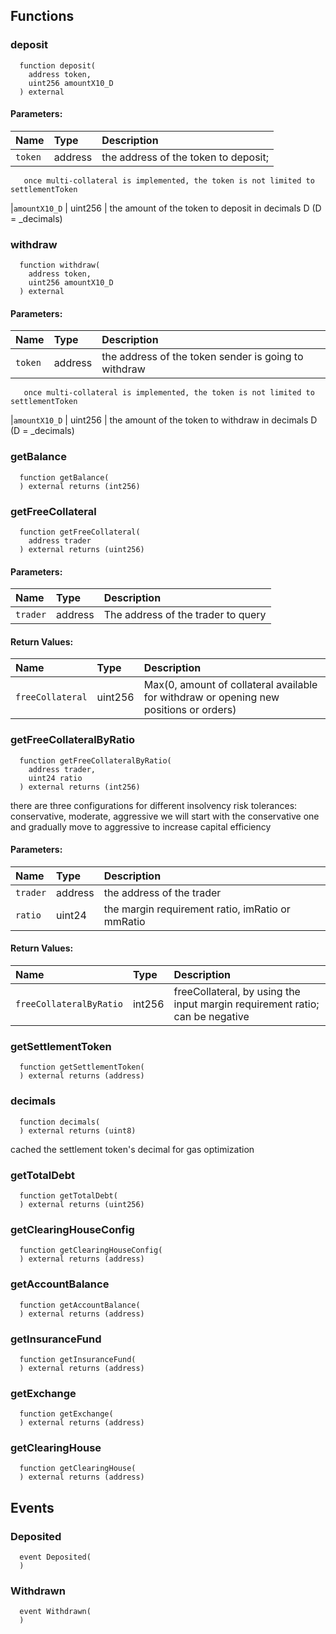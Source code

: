 
## Functions
### deposit
```solidity
  function deposit(
    address token,
    uint256 amountX10_D
  ) external
```


#### Parameters:
| Name                           | Type          | Description                                                                  |
| :----------------------------- | :------------ | :--------------------------------------------------------------------------- |
|`token` | address | the address of the token to deposit;
       once multi-collateral is implemented, the token is not limited to settlementToken
|`amountX10_D` | uint256 | the amount of the token to deposit in decimals D (D = _decimals)

### withdraw
```solidity
  function withdraw(
    address token,
    uint256 amountX10_D
  ) external
```


#### Parameters:
| Name                           | Type          | Description                                                                  |
| :----------------------------- | :------------ | :--------------------------------------------------------------------------- |
|`token` | address | the address of the token sender is going to withdraw
       once multi-collateral is implemented, the token is not limited to settlementToken
|`amountX10_D` | uint256 | the amount of the token to withdraw in decimals D (D = _decimals)

### getBalance
```solidity
  function getBalance(
  ) external returns (int256)
```




### getFreeCollateral
```solidity
  function getFreeCollateral(
    address trader
  ) external returns (uint256)
```


#### Parameters:
| Name                           | Type          | Description                                                                  |
| :----------------------------- | :------------ | :--------------------------------------------------------------------------- |
|`trader` | address | The address of the trader to query

#### Return Values:
| Name                           | Type          | Description                                                                  |
| :----------------------------- | :------------ | :--------------------------------------------------------------------------- |
|`freeCollateral` | uint256 | Max(0, amount of collateral available for withdraw or opening new positions or orders)
### getFreeCollateralByRatio
```solidity
  function getFreeCollateralByRatio(
    address trader,
    uint24 ratio
  ) external returns (int256)
```

there are three configurations for different insolvency risk tolerances: conservative, moderate, aggressive
     we will start with the conservative one and gradually move to aggressive to increase capital efficiency

#### Parameters:
| Name                           | Type          | Description                                                                  |
| :----------------------------- | :------------ | :--------------------------------------------------------------------------- |
|`trader` | address | the address of the trader
|`ratio` | uint24 | the margin requirement ratio, imRatio or mmRatio

#### Return Values:
| Name                           | Type          | Description                                                                  |
| :----------------------------- | :------------ | :--------------------------------------------------------------------------- |
|`freeCollateralByRatio` | int256 | freeCollateral, by using the input margin requirement ratio; can be negative
### getSettlementToken
```solidity
  function getSettlementToken(
  ) external returns (address)
```




### decimals
```solidity
  function decimals(
  ) external returns (uint8)
```

cached the settlement token's decimal for gas optimization


### getTotalDebt
```solidity
  function getTotalDebt(
  ) external returns (uint256)
```




### getClearingHouseConfig
```solidity
  function getClearingHouseConfig(
  ) external returns (address)
```




### getAccountBalance
```solidity
  function getAccountBalance(
  ) external returns (address)
```




### getInsuranceFund
```solidity
  function getInsuranceFund(
  ) external returns (address)
```




### getExchange
```solidity
  function getExchange(
  ) external returns (address)
```




### getClearingHouse
```solidity
  function getClearingHouse(
  ) external returns (address)
```





## Events
### Deposited
```solidity
  event Deposited(
  )
```



### Withdrawn
```solidity
  event Withdrawn(
  )
```



